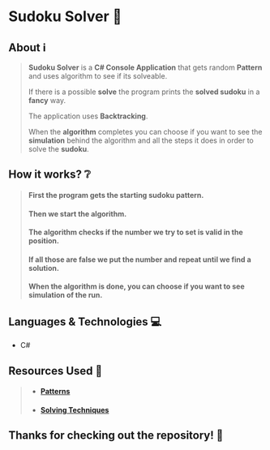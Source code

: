 # Sudoku Solver 🎲

## About ℹ️

> **Sudoku Solver** is a **C# Console Application** that gets random **Pattern** and uses algorithm to see if its solveable.
>
> If there is a possible **solve** the program prints the **solved sudoku** in a **fancy** way.
>
> The application uses **Backtracking**.
>
> When the **algorithm** completes you can choose if you want to see the **simulation** behind the algorithm and all the steps it does in order to solve the **sudoku**.

## How it works? ❔

> #### First the program gets the starting sudoku pattern.
>
> #### Then we start the algorithm.
>
> #### The algorithm checks if the number we try to set is valid in the position.
>
> #### If all those are false we put the number and repeat until we find a solution.
>
> #### When the algorithm is done, you can choose if you want to see simulation of the run.

## Languages & Technologies 💻

- C#

## Resources Used 📝

> - #### <a href="https://sudokuprimer.com/patterns.php">Patterns</a>
> - #### <a href="https://www.conceptispuzzles.com/index.aspx?uri=puzzle/sudoku/techniques">Solving Techniques</a>

## Thanks for checking out the repository! 💚
